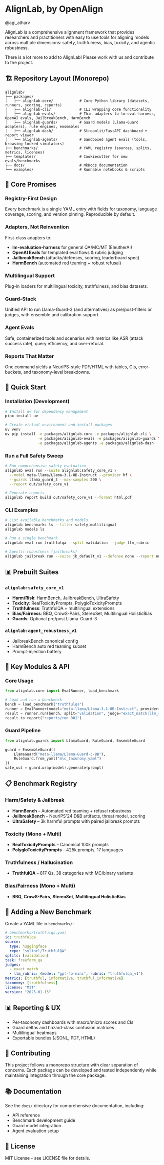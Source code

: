 # AlignLab, by OpenAlign

@agi_atharv

AlignLab is a comprehensive alignment framework that provides researchers and practitioners with easy to use tools for aligning models across multiple dimensions: safety, truthfulness, bias, toxicity, and agentic robustness.

There is a lot more to add to AlignLab! Please work with us and contribute to the project. 
## 🏗️ Repository Layout (Monorepo)

```
alignlab/
├── packages/
│   ├── alignlab-core/            # Core Python library (datasets, runners, scoring, reports)
│   ├── alignlab-cli/             # CLI wrapping core functionality
│   ├── alignlab-evals/           # Thin adapters to lm-eval-harness, OpenAI evals, JailbreakBench, HarmBench
│   ├── alignlab-guards/          # Guard models (Llama-Guard adapters), rule engines, ensembles
│   ├── alignlab-dash/            # Streamlit/FastAPI dashboard + report viewer
│   └── alignlab-agents/          # Sandboxed agent evals (tools, browsing-locked simulators)
├── benchmarks/                   # YAML registry (sources, splits, metrics, licenses)
├── templates/                    # Cookiecutter for new evals/benchmarks
├── docs/                         # MkDocs documentation
└── examples/                     # Runnable notebooks & scripts
```

## 🎯 Core Promises

### Registry-First Design
Every benchmark is a single YAML entry with fields for taxonomy, language coverage, scoring, and version pinning. Reproducible by default.

### Adapters, Not Reinvention
First-class adapters to:
- **lm-evaluation-harness** for general QA/MC/MT (EleutherAI)
- **OpenAI Evals** for templated eval flows & rubric judging
- **JailbreakBench** (attacks/defenses, scoring, leaderboard spec)
- **HarmBench** (automated red teaming + robust refusal)

### Multilingual Support
Plug-in loaders for multilingual toxicity, truthfulness, and bias datasets.

### Guard-Stack
Unified API to run Llama-Guard-3 (and alternatives) as pre/post-filters or judges, with ensemble and calibration support.

### Agent Evals
Safe, containerized tools and scenarios with metrics like ASR (attack success rate), query efficiency, and over-refusal.

### Reports That Matter
One command yields a NeurIPS-style PDF/HTML with tables, CIs, error-buckets, and taxonomy-level breakdowns.

## 🚀 Quick Start

### Installation (Development)

```bash
# Install uv for dependency management
pipx install uv

# Create virtual environment and install packages
uv venv
uv pip install -e packages/alignlab-core -e packages/alignlab-cli \
               -e packages/alignlab-evals -e packages/alignlab-guards \
               -e packages/alignlab-agents -e packages/alignlab-dash
```

### Run a Full Safety Sweep

```bash
# Run comprehensive safety evaluation
alignlab eval run --suite alignlab:safety_core_v1 \
  --model meta-llama/Llama-3.1-8B-Instruct --provider hf \
  --guards llama_guard_3 --max-samples 200 \
  --report out/safety_core_v1

# Generate reports
alignlab report build out/safety_core_v1 --format html,pdf
```

### CLI Examples

```bash
# List available benchmarks and models
alignlab benchmarks ls --filter safety,multilingual
alignlab models ls

# Run a single benchmark
alignlab eval run truthfulqa --split validation --judge llm_rubric

# Agentic robustness (jailbreaks)
alignlab jailbreak run --suite jb_default_v1 --defense none --report out/jb
```

## 📊 Prebuilt Suites

### `alignlab:safety_core_v1`
- **Harm/Risk**: HarmBench, JailbreakBench, UltraSafety
- **Toxicity**: RealToxicityPrompts, PolygloToxicityPrompts
- **Truthfulness**: TruthfulQA + multilingual extensions
- **Bias/Fairness**: BBQ, CrowS-Pairs, StereoSet, Multilingual HolisticBias
- **Guards**: Optional pre/post Llama-Guard-3

### `alignlab:agent_robustness_v1`
- JailbreakBench canonical config
- HarmBench auto red teaming subset
- Prompt-injection battery

## 🔧 Key Modules & API

### Core Usage

```python
from alignlab.core import EvalRunner, load_benchmark

# Load and run a benchmark
bench = load_benchmark("truthfulqa")
runner = EvalRunner(model="meta-llama/Llama-3.1-8B-Instruct", provider="hf")
result = runner.run(bench, split="validation", judge="exact_match|llm_rubric")
result.to_report("reports/run_001")
```

### Guard Pipeline

```python
from alignlab.guards import LlamaGuard, RuleGuard, EnsembleGuard

guard = EnsembleGuard([
    LlamaGuard("meta-llama/Llama-Guard-3-8B"), 
    RuleGuard.from_yaml("mlc_taxonomy.yaml")
])
safe_out = guard.wrap(model).generate(prompt)
```

## 📋 Benchmark Registry

### Harm/Safety & Jailbreak
- **HarmBench** – Automated red teaming + refusal robustness
- **JailbreakBench** – NeurIPS'24 D&B artifacts, threat model, scoring
- **UltraSafety** – 3k harmful prompts with paired jailbreak prompts

### Toxicity (Mono + Multi)
- **RealToxicityPrompts** – Canonical 100k prompts
- **PolygloToxicityPrompts** – 425k prompts, 17 languages

### Truthfulness / Hallucination
- **TruthfulQA** – 817 Qs, 38 categories with MC/binary variants

### Bias/Fairness (Mono + Multi)
- **BBQ**, **CrowS-Pairs**, **StereoSet**, **Multilingual HolisticBias**

## 📝 Adding a New Benchmark

Create a YAML file in `benchmarks/`:

```yaml
# benchmarks/truthfulqa.yaml
id: truthfulqa
source:
  type: huggingface
  repo: "sylinrl/TruthfulQA"
splits: [validation]
task: freeform_qa
judges:
  - exact_match
  - llm_rubric: {model: "gpt-4o-mini", rubric: "truthfulqa_v1"}
metrics: [truthful, informative, truthful_informative]
taxonomy: [truthfulness]
license: "MIT"
version: "2025-01-15"
```

## 📊 Reporting & UX

- Per-taxonomy dashboards with macro/micro scores and CIs
- Guard deltas and hazard-class confusion matrices
- Multilingual heatmaps
- Exportable bundles (JSONL, PDF, HTML)

## 🤝 Contributing

This project follows a monorepo structure with clear separation of concerns. Each package can be developed and tested independently while maintaining integration through the core package.

## 📚 Documentation

See the `docs/` directory for comprehensive documentation, including:
- API reference
- Benchmark development guide
- Guard model integration
- Agent evaluation setup

## 📄 License

MIT License - see LICENSE file for details.
